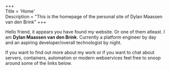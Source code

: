 +++  
Title = 'Home'  
Description = "This is the homepage of the personal site of Dylan Maassen van den Brink"
+++  

Hello friend, it appears you have found my website. Or one of them atleast. I am **Dylan Maassen van den Brink**. Currently a platform engineer by day and an aspiring developer/overall technologist by night.   

If you want to find out more about my work or if you want to chat about servers, containers, automation or modern webservices feel free to snoop around some of the links below.





